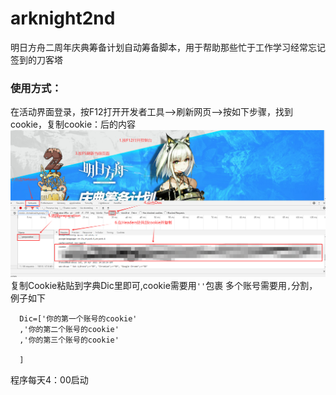 # arknight2nd

明日方舟二周年庆典筹备计划自动筹备脚本，用于帮助那些忙于工作学习经常忘记签到的刀客塔

### 使用方式：
在活动界面登录，按F12打开开发者工具——>刷新网页——>按如下步骤，找到cookie，复制cookie：后的内容
![image](./image/2.png)
复制Cookie粘贴到字典Dic里即可,cookie需要用```''```包裹 多个账号需要用```,```分割，例子如下
```
  Dic=['你的第一个账号的cookie'
  ,'你的第二个账号的cookie'
  ,'你的第三个账号的cookie'
  
  ]
```

程序每天4：00启动
